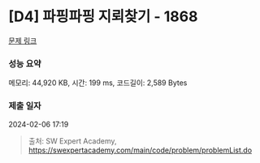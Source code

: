 # [D4] 파핑파핑 지뢰찾기 - 1868 

[문제 링크](https://swexpertacademy.com/main/code/problem/problemDetail.do?contestProbId=AV5LwsHaD1MDFAXc) 

### 성능 요약

메모리: 44,920 KB, 시간: 199 ms, 코드길이: 2,589 Bytes

### 제출 일자

2024-02-06 17:19



> 출처: SW Expert Academy, https://swexpertacademy.com/main/code/problem/problemList.do
